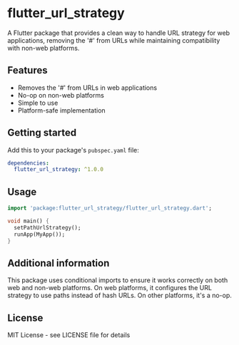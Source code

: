 # flutter_url_strategy

A Flutter package that provides a clean way to handle URL strategy for web applications, removing the '#' from URLs while maintaining compatibility with non-web platforms.

## Features

- Removes the '#' from URLs in web applications
- No-op on non-web platforms
- Simple to use
- Platform-safe implementation

## Getting started

Add this to your package's `pubspec.yaml` file:

```yaml
dependencies:
  flutter_url_strategy: ^1.0.0
```

## Usage

```dart
import 'package:flutter_url_strategy/flutter_url_strategy.dart';

void main() {
  setPathUrlStrategy();
  runApp(MyApp());
}
```

## Additional information

This package uses conditional imports to ensure it works correctly on both web and non-web platforms. On web platforms, it configures the URL strategy to use paths instead of hash URLs. On other platforms, it's a no-op.

## License

MIT License - see LICENSE file for details